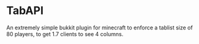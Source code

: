 # TabAPI
An extremely simple bukkit plugin for minecraft to enforce a tablist size of 80 players, to get 1.7 clients to see 4 columns.
